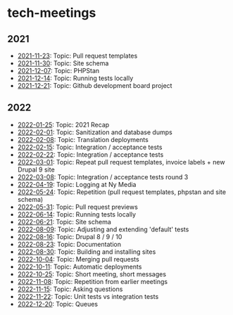 # tech-meetings

## 2021
- [2021-11-23](https://github.com/nymedia/tech-meetings/blob/1.x/2021/2021-11-23.md): Topic: Pull request templates
- [2021-11-30](https://github.com/nymedia/tech-meetings/blob/1.x/2021/2021-11-30.md): Topic: Site schema
- [2021-12-07](https://github.com/nymedia/tech-meetings/blob/1.x/2021/2021-12-07.md): Topic: PHPStan
- [2021-12-14](https://github.com/nymedia/tech-meetings/blob/1.x/2021/2021-12-14.md): Topic: Running tests locally
- [2021-12-21](https://github.com/nymedia/tech-meetings/blob/1.x/2021/2021-12-21.md): Topic: Github development board project
## 2022
- [2022-01-25](https://github.com/nymedia/tech-meetings/blob/1.x/2022/2022-01-25.md): Topic: 2021 Recap
- [2022-02-01](https://github.com/nymedia/tech-meetings/blob/1.x/2022/2022-02-01.md): Topic: Sanitization and database dumps
- [2022-02-08](https://github.com/nymedia/tech-meetings/blob/1.x/2022/2022-02-08.md): Topic: Translation deployments
- [2022-02-15](https://github.com/nymedia/tech-meetings/blob/1.x/2022/2022-02-15.md): Topic: Integration / acceptance tests
- [2022-02-22](https://github.com/nymedia/tech-meetings/blob/1.x/2022/2022-02-22.md): Topic: Integration / acceptance tests
- [2022-03-01](https://github.com/nymedia/tech-meetings/blob/1.x/2022/2022-03-01.md): Topic: Repeat pull request templates, invoice labels + new Drupal 9 site
- [2022-03-08](https://github.com/nymedia/tech-meetings/blob/1.x/2022/2022-03-08.md): Topic: Integration / acceptance tests round 3
- [2022-04-19](https://github.com/nymedia/tech-meetings/blob/1.x/2022/2022-04-19.md): Topic: Logging at Ny Media
- [2022-05-24](https://github.com/nymedia/tech-meetings/blob/1.x/2022/2022-05-24.md): Topic: Repetition (pull request templates, phpstan and site schema)
- [2022-05-31](https://github.com/nymedia/tech-meetings/blob/1.x/2022/2022-05-31.md): Topic: Pull request previews
- [2022-06-14](https://github.com/nymedia/tech-meetings/blob/1.x/2022/2022-06-14.md): Topic: Running tests locally
- [2022-06-21](https://github.com/nymedia/tech-meetings/blob/1.x/2022/2022-06-21.md): Topic: Site schema
- [2022-08-09](https://github.com/nymedia/tech-meetings/blob/1.x/2022/2022-08-09.md): Topic: Adjusting and extending 'default' tests
- [2022-08-16](https://github.com/nymedia/tech-meetings/blob/1.x/2022/2022-08-16.md): Topic: Drupal 8 / 9 / 10
- [2022-08-23](https://github.com/nymedia/tech-meetings/blob/1.x/2022/2022-08-23.md): Topic: Documentation
- [2022-08-30](https://github.com/nymedia/tech-meetings/blob/1.x/2022/2022-08-30.md): Topic: Building and installing sites
- [2022-10-04](https://github.com/nymedia/tech-meetings/blob/1.x/2022/2022-10-04.md): Topic: Merging pull requests
- [2022-10-11](https://github.com/nymedia/tech-meetings/blob/1.x/2022/2022-10-11.md): Topic: Automatic deployments
- [2022-10-25](https://github.com/nymedia/tech-meetings/blob/1.x/2022/2022-10-25.md): Topic: Short meeting, short messages
- [2022-11-08](https://github.com/nymedia/tech-meetings/blob/1.x/2022/2022-11-08.md): Topic: Repetition from earlier meetings
- [2022-11-15](https://github.com/nymedia/tech-meetings/blob/1.x/2022/2022-11-15.md): Topic: Asking questions
- [2022-11-22](https://github.com/nymedia/tech-meetings/blob/1.x/2022/2022-11-22.md): Topic: Unit tests vs integration tests
- [2022-12-20](https://github.com/nymedia/tech-meetings/blob/1.x/2022/2022-12-20.md): Topic: Queues
